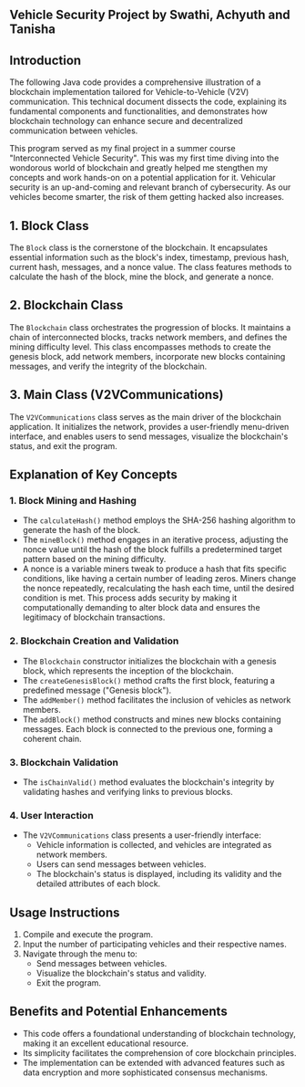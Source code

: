 ## Vehicle Security Project by Swathi, Achyuth and Tanisha

## Introduction

The following Java code provides a comprehensive illustration of a blockchain implementation tailored for Vehicle-to-Vehicle (V2V) communication. This technical document dissects the code, explaining its fundamental components and functionalities, and demonstrates how blockchain technology can enhance secure and decentralized communication between vehicles.

This program served as my final project in a summer course "Interconnected Vehicle Security". This was my first time diving into the wondorous world of blockchain and greatly helped me stengthen my concepts and work hands-on on a potential application for it. Vehicular security is an up-and-coming and relevant branch of cybersecurity. As our vehicles become smarter, the risk of them getting hacked also increases. 

## 1. Block Class

The `Block` class is the cornerstone of the blockchain. It encapsulates essential information such as the block's index, timestamp, previous hash, current hash, messages, and a nonce value. The class features methods to calculate the hash of the block, mine the block, and generate a nonce.

## 2. Blockchain Class

The `Blockchain` class orchestrates the progression of blocks. It maintains a chain of interconnected blocks, tracks network members, and defines the mining difficulty level. This class encompasses methods to create the genesis block, add network members, incorporate new blocks containing messages, and verify the integrity of the blockchain.

## 3. Main Class (V2VCommunications)

The `V2VCommunications` class serves as the main driver of the blockchain application. It initializes the network, provides a user-friendly menu-driven interface, and enables users to send messages, visualize the blockchain's status, and exit the program. 

## Explanation of Key Concepts

### 1. Block Mining and Hashing

- The `calculateHash()` method employs the SHA-256 hashing algorithm to generate the hash of the block.
- The `mineBlock()` method engages in an iterative process, adjusting the nonce value until the hash of the block fulfills a predetermined target pattern based on the mining difficulty.
- A nonce is a variable miners tweak to produce a hash that fits specific conditions, like having a certain number of leading zeros. Miners change the nonce repeatedly, recalculating the hash each time, until the desired condition is met. This process adds security by making it computationally demanding to alter block data and ensures the legitimacy of blockchain transactions.

### 2. Blockchain Creation and Validation

- The `Blockchain` constructor initializes the blockchain with a genesis block, which represents the inception of the blockchain.
- The `createGenesisBlock()` method crafts the first block, featuring a predefined message ("Genesis block").
- The `addMember()` method facilitates the inclusion of vehicles as network members.
- The `addBlock()` method constructs and mines new blocks containing messages. Each block is connected to the previous one, forming a coherent chain.

### 3. Blockchain Validation

- The `isChainValid()` method evaluates the blockchain's integrity by validating hashes and verifying links to previous blocks.

### 4. User Interaction

- The `V2VCommunications` class presents a user-friendly interface:
  - Vehicle information is collected, and vehicles are integrated as network members.
  - Users can send messages between vehicles.
  - The blockchain's status is displayed, including its validity and the detailed attributes of each block.

## Usage Instructions

1. Compile and execute the program.
2. Input the number of participating vehicles and their respective names.
3. Navigate through the menu to:
   - Send messages between vehicles.
   - Visualize the blockchain's status and validity.
   - Exit the program.

## Benefits and Potential Enhancements

- This code offers a foundational understanding of blockchain technology, making it an excellent educational resource.
- Its simplicity facilitates the comprehension of core blockchain principles.
- The implementation can be extended with advanced features such as data encryption and more sophisticated consensus mechanisms.
